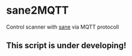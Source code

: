 # sane2MQTT

Control scanner with [sane](http://www.sane-project.org) via MQTT protocoll

## This script is under developing!
